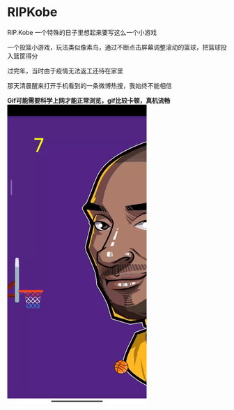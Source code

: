# RIPKobe
RIP.Kobe
一个特殊的日子里想起来要写这么一个小游戏 

一个投篮小游戏，玩法类似像素鸟，通过不断点击屏幕调整滚动的篮球，把篮球投入篮筐得分

过完年，当时由于疫情无法返工还待在家里

那天清晨醒来打开手机看到的一条微博热搜，我始终不能相信<br>

**Gif可能需要科学上网才能正常浏览，gif比较卡顿，真机流畅**
![image](https://github.com/chenweide/RIPKobe/blob/master/image/basketball.gif)
